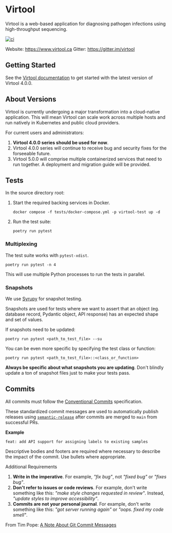 # Virtool

Virtool is a web-based application for diagnosing pathogen infections using high-throughput sequencing. 

[![ci](https://github.com/virtool/virtool/actions/workflows/ci.yml/badge.svg?event=push)](https://github.com/virtool/virtool/actions/workflows/ci.yml)
  
Website: https://www.virtool.ca
Gitter: https://gitter.im/virtool

## Getting Started

See the [Virtool documentation](https://www.virtool.ca/docs/legacy/manual/start/installation/) to get started with the latest
version of Virtool 4.0.0.

## About Versions

Virtool is currently undergoing a major transformation into a cloud-native application. This will mean Virtool can scale
work across multiple hosts and run natively in Kubernetes and public cloud providers.

For current users and administrators:

1. **Virtool 4.0.0 series should be used for now**.
2. Virtool 4.0.0 series will continue to receive bug and security fixes for the forseeable future.
3. Virtool 5.0.0 will comprise multiple containerized services that need to run together. A deployment
and migration guide will be provided.

## Tests

In the source directory root:

1. Start the required backing services in Docker.
   ```
   docker compose -f tests/docker-compose.yml -p virtool-test up -d
   ```
   
2. Run the test suite:
   ```
   poetry run pytest
   ```

### Multiplexing

The test suite works with `pytest-xdist`.

```
poetry run pytest -n 4
```

This will use multiple Python processes to run the tests in parallel.

### Snapshots

We use [Syrupy](https://github.com/tophat/syrupy) for snapshot testing.

Snapshots are used for tests where we want to assert that an object (eg. database record, Pydantic object, API response)
has an expected shape and set of values.

If snapshots need to be updated:
```
poetry run pytest <path_to_test_file> --su
```

You can be even more specific by specifying the test class or function:
```
poetry run pytest <path_to_test_file>::<class_or_function>
```

**Always be specific about what snapshots you are updating**. Don't blindly update a ton of snapshot files just to make your tests pass.

## Commits

All commits must follow the [Conventional Commits](https://www.conventionalcommits.org/en/v1.0.0) specification.

These standardized commit messages are used to automatically publish releases using [`semantic-release`](https://semantic-release.gitbook.io/semantic-release)
after commits are merged to `main` from successful PRs.

**Example**

```text
feat: add API support for assigning labels to existing samples
```

Descriptive bodies and footers are required where necessary to describe the impact of the commit. Use bullets where appropriate.

Additional Requirements
1. **Write in the imperative**. For example, _"fix bug"_, not _"fixed bug"_ or _"fixes bug"_.
2. **Don't refer to issues or code reviews**. For example, don't write something like this: _"make style changes requested in review"_.
Instead, _"update styles to improve accessibility"_.
3. **Commits are not your personal journal**. For example, don't write something like this: _"got server running again"_
or _"oops. fixed my code smell"_.

From Tim Pope: [A Note About Git Commit Messages](https://tbaggery.com/2008/04/19/a-note-about-git-commit-messages.html)


